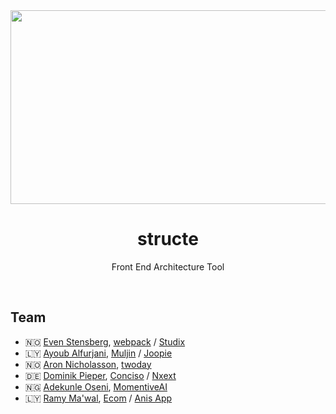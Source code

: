 <div align="center">
    <a href="https://github.com/evenstensberg/structe">
        <img width="1240" height="310" src="./logo/logo.svg">
    </a>
</div>

<h1 align="center">structe</h1>

<p align="center">
  Front End Architecture Tool
</p>
<br>

## Team

- :norway: [Even Stensberg](https://twitter.com/evenstensberg), [webpack](https://webpack.js.org/) / [Studix](https://studix.com/)
- :libya: [Ayoub Alfurjani](https://twitter.com/ZeroDrive1), [Muljin](https://muljin.com/) / [Joopie](https://joopie.co/)
- :norway: [Aron Nicholasson](https://twitter.com/ANicholasson), [twoday](https://twoday.com/)
- 🇩🇪 [Dominik Pieper](https://twitter.com/DominikPieper), [Conciso](https://conciso.de/) / [Nxext](https://nxext.dev)
- :nigeria: [Adekunle Oseni](https://twitter.com/oadex_09), [MomentiveAI](https://momentive.ai/)
- :libya: [Ramy Ma'wal](https://twitter.com/ramymawal), [Ecom](https://www.site.anis.ly/) / [Anis App](https://www.site.anis.ly/)
